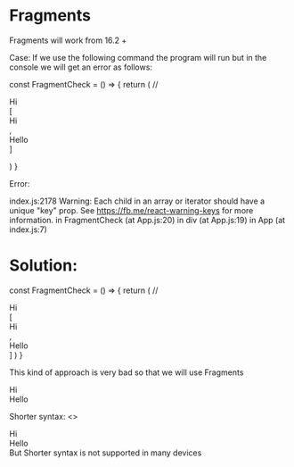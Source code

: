 Fragments
==========
Fragments will work from 16.2 +

Case:
If we use the following command the program will run but in the console we will get an error as follows:

const FragmentCheck = () => {
  return (
    // <div>Hi</div>
    [
      <div>Hi</div>,
      <div>Hello</div>
    ]

  )
}

Error:

index.js:2178 Warning: Each child in an array or iterator should have a unique "key" prop. See https://fb.me/react-warning-keys for more information.
    in FragmentCheck (at App.js:20)
    in div (at App.js:19)
    in App (at index.js:7)

Solution:
==========
const FragmentCheck = () => {
  return (
    // <div>Hi</div>
    [
      <div key="1">Hi</div>,
      <div key="2">Hello</div>
    ]
  )
}

This kind of approach is very bad so that we will use Fragments

<Fragment>
  <div>Hi</div>
  <div>Hello</div>
</Fragment>

Shorter syntax:
<>
  <div>Hi</div>
  <div>Hello</div>
</>
But Shorter syntax is not supported in many devices
